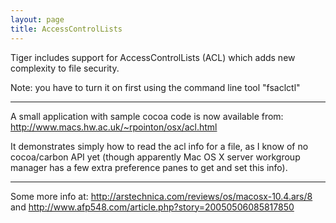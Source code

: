 ```yaml
---
layout: page
title: AccessControlLists
---
```


Tiger includes support for AccessControlLists (ACL) which adds new complexity to file security. 

Note: you have to turn it on first using the command line tool "fsaclctl"

----

A small application with sample cocoa code is now available from:
http://www.macs.hw.ac.uk/~rpointon/osx/acl.html

It demonstrates simply how to read the acl info for a file, as I know of no cocoa/carbon API yet (though apparently Mac OS X server workgroup manager has a few extra preference panes to get and set this info).

----

Some more info at: http://arstechnica.com/reviews/os/macosx-10.4.ars/8 and  http://www.afp548.com/article.php?story=20050506085817850

